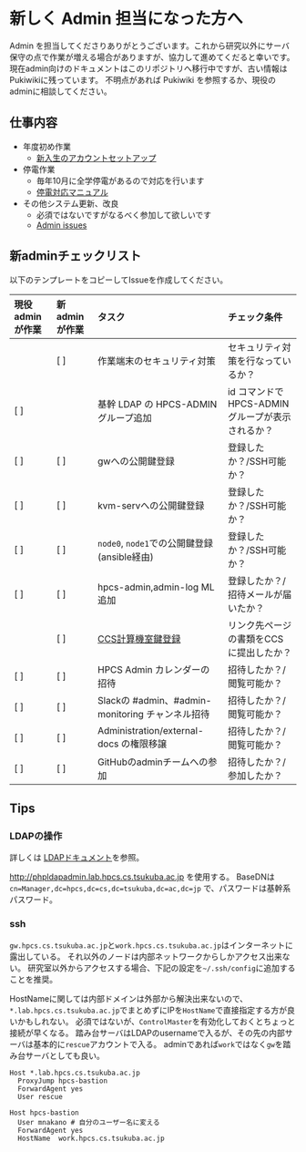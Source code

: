 # 新しく Admin 担当になった方へ

Admin を担当してくださりありがとうございます。これから研究以外にサーバ保守の点で作業が増える場合がありますが、協力して進めてくだると幸いです。
現在admin向けのドキュメントはこのリポジトリへ移行中ですが、古い情報はPukiwikiに残っています。
不明点があれば Pukiwiki を参照するか、現役のadminに相談してください。

## 仕事内容

- 年度初め作業
  - [新入生のアカウントセットアップ](./onboarding.md)
- 停電作業
  - 毎年10月に全学停電があるので対応を行います
  - [停電対応マニュアル](./poweroutage.md)
- その他システム更新、改良
  - 必須ではないですがなるべく参加して欲しいです
  - [Admin issues](https://github.com/hpcslab/admin-issues)

## 新adminチェックリスト

以下のテンプレートをコピーしてIssueを作成してください。

| 現役adminが作業 | 新adminが作業 | タスク                                                                        | チェック条件                                      |
| :-------------- | :------------ | :---------------------------------------------------------------------------- | :------------------------------------------------ |
|                 | [ ]           | 作業端末のセキュリティ対策                                                    | セキュリティ対策を行なっているか？                |
| [ ]             |               | 基幹 LDAP の HPCS-ADMIN グループ追加                                          | id コマンドで HPCS-ADMIN グループが表示されるか？ |
| [ ]             | [ ]           | gwへの公開鍵登録                                                              | 登録したか？/SSH可能か？                          |
| [ ]             | [ ]           | kvm-servへの公開鍵登録                                                        | 登録したか？/SSH可能か？                          |
| [ ]             | [ ]           | `node0`, `node1`での公開鍵登録(ansible経由)                                   | 登録したか？/SSH可能か？                          |
| [ ]             | [ ]           | hpcs-admin,admin-log ML 追加                                                  | 登録したか？/招待メールが届いたか？               |
|                 | [ ]           | [CCS計算機室鍵登録](https://www.hpcs.cs.tsukuba.ac.jp/internal/pukiwiki/?CCS) | リンク先ページの書類をCCSに提出したか？           |
| [ ]             | [ ]           | HPCS Admin カレンダーの招待                                                   | 招待したか？/閲覧可能か？                         |
| [ ]             | [ ]           | Slackの #admin、#admin-monitoring チャンネル招待                              | 招待したか？/閲覧可能か？                         |
| [ ]             | [ ]           | Administration/external-docs の権限移譲                                       | 招待したか？/閲覧可能か？                         |
| [ ]             | [ ]           | GitHubのadminチームへの参加                                                   | 招待したか？/参加したか？                         |

## Tips

### LDAPの操作

詳しくは [LDAPドキュメント](./ldap.md)を参照。

http://phpldapadmin.lab.hpcs.cs.tsukuba.ac.jp を使用する。
BaseDNは `cn=Manager,dc=hpcs,dc=cs,dc=tsukuba,dc=ac,dc=jp` で、パスワードは基幹系パスワード。

### ssh

`gw.hpcs.cs.tsukuba.ac.jp`と`work.hpcs.cs.tsukuba.ac.jp`はインターネットに露出している。
それ以外のノードは内部ネットワークからしかアクセス出来ない。
研究室以外からアクセスする場合、下記の設定を`~/.ssh/config`に追加することを推奨。

HostNameに関しては内部ドメインは外部から解決出来ないので、
`*.lab.hpcs.cs.tsukuba.ac.jp`でまとめずにIPを`HostName`で直接指定する方が良いかもしれない。
必須ではないが、`ControlMaster`を有効化しておくとちょっと接続が早くなる。
踏み台サーバはLDAPのusernameで入るが、その先の内部サーバは基本的に`rescue`アカウントで入る。
adminであれば`work`ではなく`gw`を踏み台サーバとしても良い。

```ssh_config
Host *.lab.hpcs.cs.tsukuba.ac.jp
  ProxyJump hpcs-bastion
  ForwardAgent yes
  User rescue

Host hpcs-bastion
  User mnakano # 自分のユーザー名に変える
  ForwardAgent yes
  HostName  work.hpcs.cs.tsukuba.ac.jp
```

